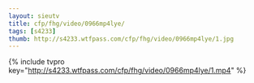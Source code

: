 ```yaml
--- 
layout: sieutv
title: cfp/fhg/video/0966mp4lye/
tags: [s4233]
thumb: http://s4233.wtfpass.com/cfp/fhg/video/0966mp4lye/1.jpg
---
```

{% include tvpro key="http://s4233.wtfpass.com/cfp/fhg/video/0966mp4lye/1.mp4" %} 
